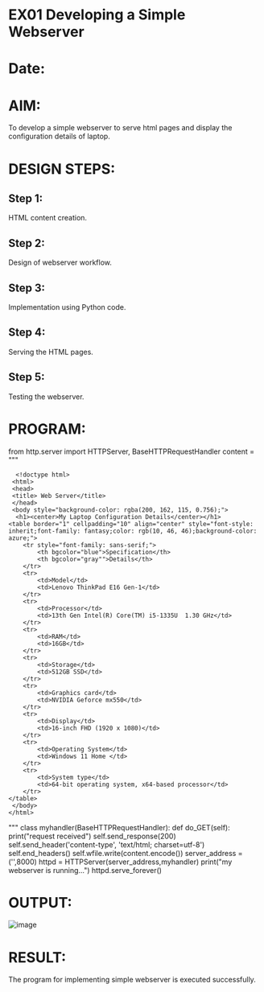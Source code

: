 # EX01 Developing a Simple Webserver

# Date:
# AIM:
To develop a simple webserver to serve html pages and display the configuration details of laptop.

# DESIGN STEPS:
## Step 1:
HTML content creation.

## Step 2:
Design of webserver workflow.

## Step 3:
Implementation using Python code.

## Step 4:
Serving the HTML pages.

## Step 5:
Testing the webserver.

# PROGRAM:

from http.server import HTTPServer, BaseHTTPRequestHandler
content = """

      <!doctype html>
     <html>
     <head>
     <title> Web Server</title>
     </head>
     <body style="background-color: rgba(200, 162, 115, 0.756);">
      <h1><center>My Laptop Configuration Details</center></h1>
    <table border="1" cellpadding="10" align="center" style="font-style: inherit;font-family: fantasy;color: rgb(10, 46, 46);background-color: azure;">
        <tr style="font-family: sans-serif;">
            <th bgcolor="blue">Specification</th>
            <th bgcolor="gray"">Details</th>
        </tr>
        <tr>
            <td>Model</td>
            <td>Lenovo ThinkPad E16 Gen-1</td>
        </tr>
        <tr>
            <td>Processor</td>
            <td>13th Gen Intel(R) Core(TM) i5-1335U  1.30 GHz</td>
        </tr>
        <tr>
            <td>RAM</td>
            <td>16GB</td>
        </tr>
        <tr>
            <td>Storage</td>
            <td>512GB SSD</td>
        </tr>
        <tr>
            <td>Graphics card</td>
            <td>NVIDIA Geforce mx550</td>
        </tr>
        <tr>
            <td>Display</td>
            <td>16-inch FHD (1920 x 1080)</td>
        </tr>
        <tr>
            <td>Operating System</td>
            <td>Windows 11 Home </td>
        </tr>
        <tr>
            <td>System type</td>
            <td>64-bit operating system, x64-based processor</td>
        </tr>
    </table>
     </body>
    </html>
"""
class myhandler(BaseHTTPRequestHandler):
    def do_GET(self):
        print("request received")
        self.send_response(200)
        self.send_header('content-type', 'text/html; charset=utf-8')
        self.end_headers()
        self.wfile.write(content.encode())
server_address = ('',8000)
httpd = HTTPServer(server_address,myhandler)
print("my webserver is running...")
httpd.serve_forever()
# OUTPUT:
![image](https://github.com/user-attachments/assets/0cb40303-5fd3-49d7-b9ac-9cef34f3c108)

# RESULT:
The program for implementing simple webserver is executed successfully.
